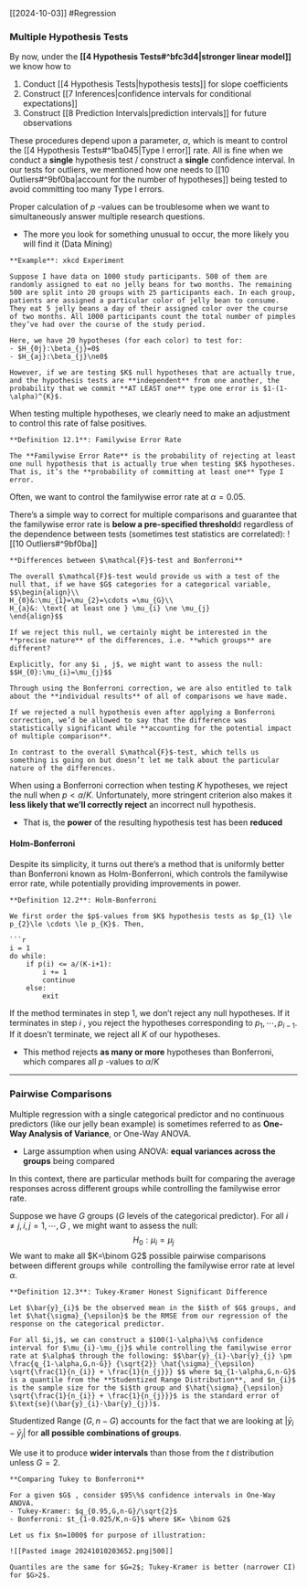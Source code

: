 [[2024-10-03]] #Regression 

### Multiple Hypothesis Tests
By now, under the **[[4 Hypothesis Tests#^bfc3d4|stronger linear model]]** we know how to
1. Conduct [[4 Hypothesis Tests|hypothesis tests]] for slope coefficients
2. Construct [[7 Inferences|confidence intervals for conditional expectations]]
3. Construct [[8 Prediction Intervals|prediction intervals]] for future observations

These procedures depend upon a parameter, $\alpha$, which is meant to control the [[4 Hypothesis Tests#^1ba045|Type I error]] rate. All is fine when we conduct a **single** hypothesis test / construct a **single** confidence interval. In our tests for outliers, we mentioned how one needs to [[10 Outliers#^9bf0ba|account for the number of hypotheses]] being tested to avoid committing too many Type I errors.

Proper calculation of $p$ -values can be troublesome when we want to simultaneously answer multiple research questions.
- The more you look for something unusual to occur, the more likely you will find it (Data Mining)

```ad-example
**Example**: xkcd Experiment

Suppose I have data on 1000 study participants. 500 of them are randomly assigned to eat no jelly beans for two months. The remaining 500 are split into 20 groups with 25 participants each. In each group, patients are assigned a particular color of jelly bean to consume. They eat 5 jelly beans a day of their assigned color over the course of two months. All 1000 participants count the total number of pimples they’ve had over the course of the study period.

Here, we have 20 hypotheses (for each color) to test for: 
- $H_{0j}:\beta_{j}=0$
- $H_{aj}:\beta_{j}\ne0$

However, if we are testing $K$ null hypotheses that are actually true, and the hypothesis tests are **independent** from one another, the probability that we commit **AT LEAST one** type one error is $1-(1-\alpha)^{K}$.
```

When testing multiple hypotheses, we clearly need to make an adjustment to control this rate of false positives.

```ad-important
**Definition 12.1**: Familywise Error Rate

The **Familywise Error Rate** is the probability of rejecting at least one null hypothesis that is actually true when testing $K$ hypotheses. That is, it’s the **probability of committing at least one** Type I error.
```

Often, we want to control the familywise error rate at $\alpha=0.05$.

There’s a simple way to correct for multiple comparisons and guarantee that the familywise error rate is **below a pre-specified threshold**d regardless of the dependence between tests (sometimes test statistics are correlated): ![[10 Outliers#^9bf0ba]]
```ad-summary
**Differences between $\mathcal{F}$-test and Bonferroni**

The overall $\mathcal{F}$-test would provide us with a test of the null that, if we have $G$ categories for a categorical variable, $$\begin{align}\\
H_{0}&:\mu_{1}=\mu_{2}=\cdots =\mu_{G}\\
H_{a}&: \text{ at least one } \mu_{i} \ne \mu_{j}
\end{align}$$

If we reject this null, we certainly might be interested in the **precise nature** of the differences, i.e. **which groups** are different?

Explicitly, for any $i , j$, we might want to assess the null: $$H_{0}:\mu_{i}=\mu_{j}$$

Through using the Bonferroni correction, we are also entitled to talk about the **individual results** of all of comparisons we have made.

If we rejected a null hypothesis even after applying a Bonferroni correction, we’d be allowed to say that the difference was statistically significant while **accounting for the potential impact of multiple comparison**.

In contrast to the overall $\mathcal{F}$-test, which tells us something is going on but doesn’t let me talk about the particular nature of the differences.
```

When using a Bonferroni correction when testing $K$ hypotheses, we reject the null when $p<\alpha/K$. Unfortunately, more stringent criterion also makes it **less likely that we’ll correctly reject** an incorrect null hypothesis.
- That is, the **power** of the resulting hypothesis test has been **reduced**

#### Holm-Bonferroni
Despite its simplicity, it turns out there’s a method that is uniformly better than Bonferroni known as Holm-Bonferroni, which controls the familywise error rate, while potentially providing improvements in power.

```ad-important
**Definition 12.2**: Holm-Bonferroni

We first order the $p$-values from $K$ hypothesis tests as $p_{1} \le p_{2}\le \cdots \le p_{K}$. Then,

```r
i = 1
do while:
	if p(i) <= a/(K-i+1):
		i += 1
		continue
	else:
		exit
```

If the method terminates in step $1$, we don’t reject any null hypotheses. If it terminates in step $i$ , you reject the hypotheses corresponding to $p_{1},\cdots, p_{i-1}$. If it doesn’t terminate, we reject all $K$ of our hypotheses.
- This method rejects **as many or more** hypotheses than Bonferroni, which compares all $p$ -values to $\alpha/K$

---
### Pairwise Comparisons
Multiple regression with a single categorical predictor and no continuous predictors (like our jelly bean example) is sometimes referred to as **One-Way Analysis of Variance**, or One-Way ANOVA.
- Large assumption when using ANOVA: **equal variances across the groups** being compared

In this context, there are particular methods built for comparing the average responses across different groups while controlling the familywise error rate.

Suppose we have $G$ groups ($G$ levels of the categorical predictor). For all $i\ne j, i, j=1,\cdots,G$ , we might want to assess the null: $$H_{0}:\mu_{i} =\mu_{j}$$ We want to make all $K=\binom G2$  possible pairwise comparisons between different groups while  controlling the familywise error rate at level $\alpha$.

```ad-important
**Definition 12.3**: Tukey-Kramer Honest Significant Difference

Let $\bar{y}_{i}$ be the observed mean in the $i$th of $G$ groups, and let $\hat{\sigma}_{\epsilon}$ be the RMSE from our regression of the response on the categorical predictor.

For all $i,j$, we can construct a $100(1-\alpha)\%$ confidence interval for $\mu_{i}-\mu_{j}$ while controlling the familywise error rate at $\alpha$ through the following: $$\bar{y}_{i}-\bar{y}_{j} \pm \frac{q_{1-\alpha,G,n-G}} {\sqrt{2}} \hat{\sigma}_{\epsilon} \sqrt{\frac{1}{n_{i}} + \frac{1}{n_{j}}} $$ where $q_{1-\alpha,G,n-G}$ is a quantile from the **Studentized Range Distribution**, and $n_{i}$ is the sample size for the $i$th group and $\hat{\sigma}_{\epsilon} \sqrt{\frac{1}{n_{i}} + \frac{1}{n_{j}}}$ is the standard error of $\text{se}(\bar{y}_{i}-\bar{y}_{j})$.
```

Studentized Range $(G , n-G)$ accounts for the fact that we are looking at $|\bar{y}_{i}-\bar{y}_{j}|$ for **all possible combinations of groups**.

We use it to produce **wider intervals** than those from the $t$ distribution unless $G=2$.

```ad-example
**Comparing Tukey to Bonferroni**

For a given $G$ , consider $95\%$ confidence intervals in One-Way ANOVA.
- Tukey-Kramer: $q_{0.95,G,n-G}/\sqrt{2}$
- Bonferroni: $t_{1-0.025/K,n-G}$ where $K= \binom G2$

Let us fix $n=1000$ for purpose of illustration:

![[Pasted image 20241010203652.png|500]]

Quantiles are the same for $G=2$; Tukey-Kramer is better (narrower CI) for $G>2$.
```
